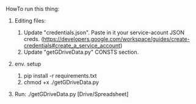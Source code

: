 HowTo run this thing:
1. Editing files:
    1. Update "credentials.json". Paste in it your service-acount JSON creds. (https://developers.google.com/workspace/guides/create-credentials#create_a_service_account)
    2. Update "getGDriveData.py" CONSTS section.
2. env. setup 
    1. pip install -r requirements.txt
    2. chmod +x ./getGDriveData.py



99. Run: ./getGDriveData.py [Drive/Spreadsheet]